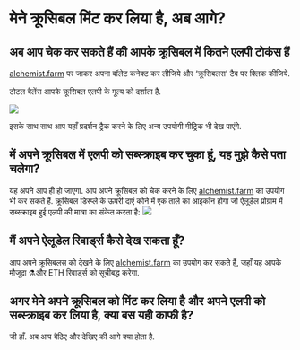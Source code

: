 # मेने क्रूसिबल मिंट कर लिया है, अब आगे?

## अब आप चेक कर सकते हैं की आपके क्रूसिबल में कितने एलपी टोकंस हैं

[alchemist.farm](https://alchemist.farm/) पर जाकर अपना वॉलेट कनेक्ट कर लीजिये और ‘क्रूसिबलस’ टैब पर क्लिक कीजिये.

टोटल बैलेंस आपके क्रूसिबल एलपी के मूल्य को दर्शाता है.

![](https://i.imgur.com/WCBz8yM.png)

इसके साथ साथ आप यहाँ प्रदर्शन ट्रैक करने के लिए अन्य उपयोगी मीट्रिक भी देख पाएंगे.

## में अपने क्रूसिबल में एलपी को सब्स्क्राइब कर चुका हूं, यह मुझे कैसे पता चलेगा?

यह अपने आप ही हो जाएगा. आप अपने क्रूसिबल को चेक करने के लिए [alchemist.farm](https://alchemist.farm/) का उपयोग भी कर सकते हैं. क्रूसिबल डिस्प्ले के ऊपरी दाएं कोने में एक ताले का आइकॉन होगा जो ऐलूडेल प्रोग्राम में सब्स्क्राइब हुई एलपी की मात्रा का संकेत करता है: ![](https://i.imgur.com/ed4d3m8.png)

## मैं अपने ऐलूडेल रिवार्ड्स कैसे देख सकता हूँ?

‌आप अपने क्रूसिबलस को देखने के लिए [alchemist.farm](https://alchemist.farm/) का उपयोग कर सकते हैं, जहाँ यह आपके मौजूदा ⚗️और ETH रिवार्ड्स को सूचीबद्ध करेगा.

## अगर मेने अपने क्रूसिबल को मिंट कर लिया है और अपने एलपी को सब्स्क्राइब कर लिया है, क्या बस यही काफी है?

जी हाँ. अब आप बैठिए और देखिए की आगे क्या होता है.

#### 

